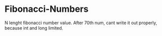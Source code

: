 # Fibonacci-Numbers

N lenght fibonacci number value.
After 70th num, cant write it out properly, because int and long limited.
